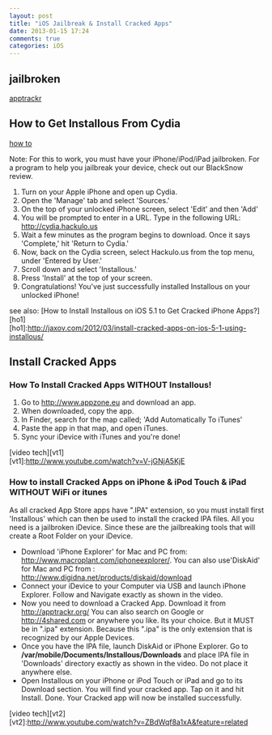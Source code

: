 ```yaml
---
layout: post
title: "iOS Jailbreak & Install Cracked Apps"
date: 2013-01-15 17:24
comments: true
categories: iOS
---
```



## jailbroken


[apptrackr](http://apptrackr.cd/)


## How to Get Installous From Cydia

[how to](http://appostasy.com/apps/?p=545)

Note: For this to work, you must have your iPhone/iPod/iPad jailbroken.
For a program to help you jailbreak your device, check out our BlackSnow
review.
<!--more-->

1. Turn on your Apple iPhone and open up Cydia.
1. Open the 'Manage' tab and select 'Sources.'
1. On the top of your unlocked iPhone screen, select 'Edit' and then 'Add'
1. You will be prompted to enter in a URL. Type in the following URL:
   http://cydia.hackulo.us
1. Wait a few minutes as the program begins to download. Once it says
   'Complete,' hit 'Return to Cydia.'
1. Now, back on the Cydia screen, select Hackulo.us from the top menu, under
   'Entered by User.'
1. Scroll down and select 'Installous.'
1. Press 'Install' at the top of your screen.
1. Congratulations! You've just successfully installed Installous on your
   unlocked iPhone!

see also:
[How to Install Installous on iOS 5.1 to Get Cracked iPhone Apps?][ho1]  
[ho1]:http://jaxov.com/2012/03/install-cracked-apps-on-ios-5-1-using-installous/



## Install Cracked Apps

### How To Install Cracked Apps WITHOUT Installous!

1. Go to http://www.appzone.eu and download an app.
2. When downloaded, copy the app.
3. In Finder, search for the map called; 'Add Automatically To iTunes'
4. Paste the app in that map, and open iTunes.
5. Sync your iDevice with iTunes and you're done!

[video tech][vt1]  
[vt1]:http://www.youtube.com/watch?v=V-jGNjA5KjE


###  How to install Cracked Apps on iPhone & iPod Touch & iPad WITHOUT WiFi or itunes

As all cracked App Store apps have ".IPA" extension, so you must install first
'Installous' which can then be used to install the cracked IPA files. All you
need is a jailbroken iDevice. Since these are the jailbreaking tools that will
create a Root Folder on your iDevice.

* Download 'iPhone Explorer' for Mac and PC from:
  http://www.macroplant.com/iphoneexplorer/. You can also use'DiskAid' for Mac
  and PC from : http://www.digidna.net/products/diskaid/download
* Connect your iDevice to your Computer via USB and launch iPhone Explorer.
  Follow and Navigate exactly as shown in the video.
* Now you need to download a Cracked App. Download it from
  http://apptrackr.org/ You can also search on Google or http://4shared.com or
  anywhere you like.  Its your choice. But it MUST be in ".ipa" extension.
  Because this ".ipa" is the only extension that is recognized by our Apple
  Devices.
* Once you have the IPA file, launch DiskAid or iPhone Explorer. Go to
  **/var/mobile/Documents/Installous/Downloads** and place IPA file in
  'Downloads' directory exactly as shown in the video. Do not place it anywhere
  else.
* Open Installous on your iPhone or iPod Touch or iPad and go to its Download
  section. You will find your cracked app. Tap on it and hit Install. Done.
  Your Cracked app will now be installed successfully.

[video tech][vt2]  
[vt2]:http://www.youtube.com/watch?v=ZBdWqf8a1xA&feature=related
